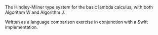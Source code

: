 The Hindley-Milner type system for the basic lambda calculus, with both
Algorithm W and Algorithm J.

Written as a language comparison exercise in conjunction with a Swift
implementation.